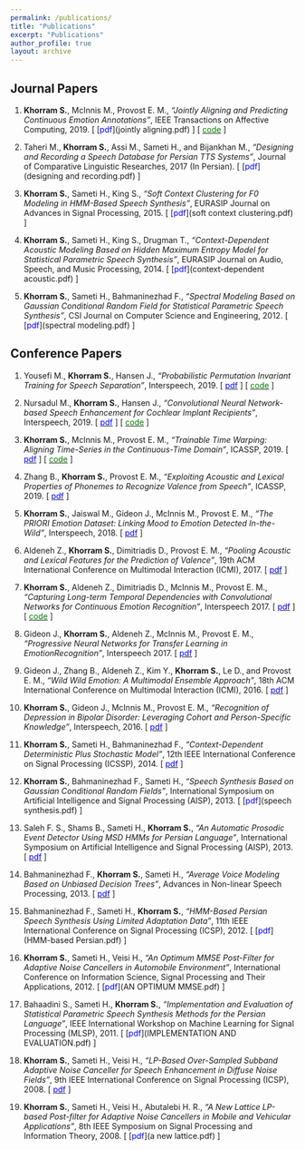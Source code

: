 ```yaml
---
permalink: /publications/
title: "Publications"
excerpt: "Publications"
author_profile: true
layout: archive
---
```


Journal Papers
--------------

1. **Khorram S.**, McInnis M., Provost E. M., *“Jointly Aligning and Predicting Continuous Emotion Annotations”*, IEEE Transactions on Affective Computing, 2019.
[ [<span style="color:blue;">pdf</span>](jointly aligning.pdf) ]
[ [<span style="color:green;">code</span>](https://code.com/soheil-khorram/MDS-network) ]

2. Taheri M., **Khorram S.**, Assi M., Sameti H., and Bijankhan M., *“Designing and Recording a Speech Database for Persian TTS Systems”*, Journal of Comparative Linguistic Researches, 2017 (In Persian).
[ [<span style="color:blue;">pdf</span>](designing and recording.pdf) ]

3. **Khorram S.**, Sameti H., King S., *“Soft Context Clustering for F0 Modeling in HMM-Based Speech Synthesis”*, EURASIP Journal on Advances in Signal Processing, 2015.
[ [<span style="color:blue;">pdf</span>](soft context clustering.pdf) ]

4. **Khorram S.**, Sameti H., King S., Drugman T., *“Context-Dependent Acoustic Modeling Based on Hidden Maximum Entropy Model for Statistical Parametric Speech Synthesis”*, EURASIP Journal on Audio, Speech, and Music Processing, 2014.
[ [<span style="color:blue;">pdf</span>](context-dependent acoustic.pdf) ]

5. **Khorram S.**, Sameti H., Bahmaninezhad F., *“Spectral Modeling Based on Gaussian Conditional Random Field for Statistical Parametric Speech Synthesis”*, CSI Journal on Computer Science and Engineering, 2012.
[ [<span style="color:blue;">pdf</span>](spectral modeling.pdf) ]

Conference Papers
-----------------

1. Yousefi M., **Khorram S.**, Hansen J., *“Probabilistic Permutation Invariant Training for Speech Separation”*, Interspeech, 2019.
[ [<span style="color:blue;">pdf</span>](Probabilistic_Permutation_Invariant.pdf) ]
[ [<span style="color:green;">code</span>](https://code.com/soheil-khorram/Prob-PIT) ]

2. Nursadul M., **Khorram S.**, Hansen J., *“Convolutional Neural Network-based Speech Enhancement for Cochlear Implant Recipients”*, Interspeech, 2019.
[ [<span style="color:blue;">pdf</span>](convolutional_neural_network_based.pdf) ]
[ [<span style="color:green;">code</span>](https://code.com/soheil-khorram/DNN-based-speech-enhancement) ]

3. **Khorram S.**, McInnis M., Provost E. M., *“Trainable Time Warping: Aligning Time-Series in the Continuous-Time Domain”*, ICASSP, 2019.
[ [<span style="color:blue;">pdf</span>](Trainable_Time_Warping.pdf) ]
[ [<span style="color:green;">code</span>](https://code.com/soheil-khorram/TTW) ]

4. Zhang B., **Khorram S.**, Provost E. M., *“Exploiting Acoustic and Lexical Properties of Phonemes to Recognize Valence from Speech”*, ICASSP, 2019.
[ [<span style="color:blue;">pdf</span>](exploiting_acoustic_and_lexical_properties.pdf) ]

5. **Khorram S.**, Jaiswal M., Gideon J., McInnis M., Provost E. M., *“The PRIORI Emotion Dataset: Linking Mood to Emotion Detected In-the-Wild”*, Interspeech, 2018.
[ [<span style="color:blue;">pdf</span>](BPD_Emotion.pdf) ]

6. Aldeneh Z., **Khorram S.**, Dimitriadis D., Provost E. M., *“Pooling Acoustic and Lexical Features for the Prediction of Valence”*, 19th ACM International Conference on Multimodal Interaction (ICMI), 2017.
[ [<span style="color:blue;">pdf</span>](pooling.pdf) ]

7. **Khorram S.**, Aldeneh Z., Dimitriadis D., McInnis M., Provost E. M., *“Capturing Long-term Temporal Dependencies with Convolutional Networks for Continuous Emotion Recognition”*, Interspeech 2017.
[ [<span style="color:blue;">pdf</span>](capturing-long-term.pdf) ]
[ [<span style="color:green;">code</span>](https://code.com/soheil-khorram/neural-network) ]

8. Gideon J., **Khorram S.**, Aldeneh Z., McInnis M., Provost E. M., *“Progressive Neural Networks for Transfer Learning in EmotionRecognition”*, Interspeech 2017.
[ [<span style="color:blue;">pdf</span>](progressive.pdf) ]

9. Gideon J., Zhang B., Aldeneh Z., Kim Y., **Khorram S.**, Le D., and Provost E. M., *“Wild Wild Emotion: A Multimodal Ensemble Approach”*, 18th ACM International Conference on Multimodal Interaction (ICMI), 2016.
[ [<span style="color:blue;">pdf</span>](wild-wild-emotion.pdf) ]

10. **Khorram S.**, Gideon J., McInnis M., Provost E. M., *“Recognition of Depression in Bipolar Disorder: Leveraging Cohort and Person-Specific Knowledge”*, Interspeech, 2016.
[ [<span style="color:blue;">pdf</span>](depression.pdf) ]

11. **Khorram S.**, Sameti H., Bahmaninezhad F., *“Context-Dependent Deterministic Plus Stochastic Model”*, 12th IEEE International Conference on Signal Processing (ICSSP), 2014.
[ [<span style="color:blue;">pdf</span>](context-dependent.pdf) ]

12. **Khorram S.**, Bahmaninezhad F., Sameti H., *“Speech Synthesis Based on Gaussian Conditional Random Fields”*, International Symposium on Artificial Intelligence and Signal Processing (AISP), 2013.
[ [<span style="color:blue;">pdf</span>](speech synthesis.pdf) ]

13. Saleh F. S., Shams B., Sameti H., **Khorram S.**, *“An Automatic Prosodic Event Detector Using MSD HMMs for Persian Language”*, International Symposium on Artificial Intelligence and Signal Processing (AISP), 2013.
[ [<span style="color:blue;">pdf</span>](an_automatic_prosodic.pdf) ]

14. Bahmaninezhad F., **Khorram S.**, Sameti H., *“Average Voice Modeling Based on Unbiased Decision Trees”*, Advances in Non-linear Speech Processing, 2013.
[ [<span style="color:blue;">pdf</span>](average-voice-modeling.pdf) ]

15. Bahmaninezhad F., Sameti H., **Khorram S.**, *“HMM-Based Persian Speech Synthesis Using Limited Adaptation Data”*, 11th IEEE International Conference on Signal Processing (ICSP), 2012.
[ [<span style="color:blue;">pdf</span>](HMM-based Persian.pdf) ]

16. **Khorram S.**, Sameti H., Veisi H., *“An Optimum MMSE Post-Filter for Adaptive Noise Cancellers in Automobile Environment”*, International Conference on Information Science, Signal Processing and Their Applications, 2012.
[ [<span style="color:blue;">pdf</span>](AN OPTIMUM MMSE.pdf) ]

17. Bahaadini S., Sameti H., **Khorram S.**, *“Implementation and Evaluation of Statistical Parametric Speech Synthesis Methods for the Persian Language”*, IEEE International Workshop on Machine Learning for Signal Processing (MLSP), 2011.
[ [<span style="color:blue;">pdf</span>](IMPLEMENTATION AND EVALUATION.pdf) ]

18. **Khorram S.**, Sameti H., Veisi H., *“LP-Based Over-Sampled Subband Adaptive Noise Canceller for Speech Enhancement in Diffuse Noise Fields”*, 9th IEEE International Conference on Signal Processing (ICSP), 2008.
[ [<span style="color:blue;">pdf</span>](lp_based.pdf) ]

19. **Khorram S.**, Sameti H., Veisi H., Abutalebi H. R., *“A New Lattice LP-based Post-filter for Adaptive Noise Cancellers in Mobile and Vehicular Applications”*, 8th IEEE Symposium on Signal Processing and Information Theory, 2008.
[ [<span style="color:blue;">pdf</span>](a new lattice.pdf) ]
